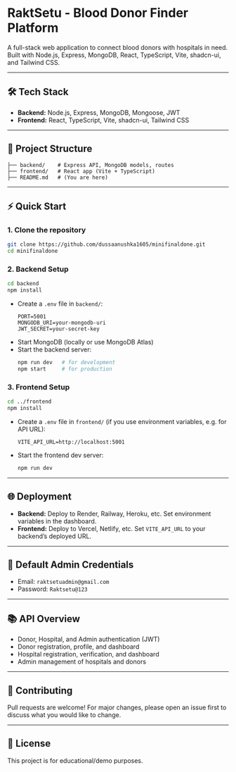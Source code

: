 # RaktSetu - Blood Donor Finder Platform

A full-stack web application to connect blood donors with hospitals in need. Built with Node.js, Express, MongoDB, React, TypeScript, Vite, shadcn-ui, and Tailwind CSS.

---

## 🛠️ Tech Stack
- **Backend:** Node.js, Express, MongoDB, Mongoose, JWT
- **Frontend:** React, TypeScript, Vite, shadcn-ui, Tailwind CSS

---

## 🚀 Project Structure
```
├── backend/    # Express API, MongoDB models, routes
├── frontend/   # React app (Vite + TypeScript)
├── README.md   # (You are here)
```

---

## ⚡ Quick Start

### 1. Clone the repository
```sh
git clone https://github.com/dussaanushka1605/minifinaldone.git
cd minifinaldone
```

### 2. Backend Setup
```sh
cd backend
npm install
```
- Create a `.env` file in `backend/`:
  ```env
  PORT=5001
  MONGODB_URI=your-mongodb-uri
  JWT_SECRET=your-secret-key
  ```
- Start MongoDB (locally or use MongoDB Atlas)
- Start the backend server:
  ```sh
  npm run dev   # for development
  npm start     # for production
  ```

### 3. Frontend Setup
```sh
cd ../frontend
npm install
```
- Create a `.env` file in `frontend/` (if you use environment variables, e.g. for API URL):
  ```env
  VITE_API_URL=http://localhost:5001
  ```
- Start the frontend dev server:
  ```sh
  npm run dev
  ```

---

## 🌐 Deployment
- **Backend:** Deploy to Render, Railway, Heroku, etc. Set environment variables in the dashboard.
- **Frontend:** Deploy to Vercel, Netlify, etc. Set `VITE_API_URL` to your backend’s deployed URL.

---

## 🔑 Default Admin Credentials
- Email: `raktsetuadmin@gmail.com`
- Password: `Raktsetu@123`

---

## 📚 API Overview
- Donor, Hospital, and Admin authentication (JWT)
- Donor registration, profile, and dashboard
- Hospital registration, verification, and dashboard
- Admin management of hospitals and donors

---

## 🤝 Contributing
Pull requests are welcome! For major changes, please open an issue first to discuss what you would like to change.

---

## 📄 License
This project is for educational/demo purposes. 